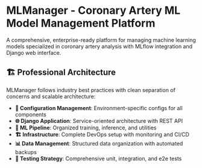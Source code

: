 # MLManager - Coronary Artery ML Model Management Platform

A comprehensive, enterprise-ready platform for managing machine learning models specialized in coronary artery analysis with MLflow integration and Django web interface.

## 🏗️ Professional Architecture

MLManager follows industry best practices with clean separation of concerns and scalable architecture:

- **🔧 Configuration Management**: Environment-specific configs for all components
- **🌐 Django Application**: Service-oriented architecture with REST API
- **🤖 ML Pipeline**: Organized training, inference, and utilities
- **🏗️ Infrastructure**: Complete DevOps setup with monitoring and CI/CD
- **📊 Data Management**: Structured data organization with automated backups
- **🧪 Testing Strategy**: Comprehensive unit, integration, and e2e tests
